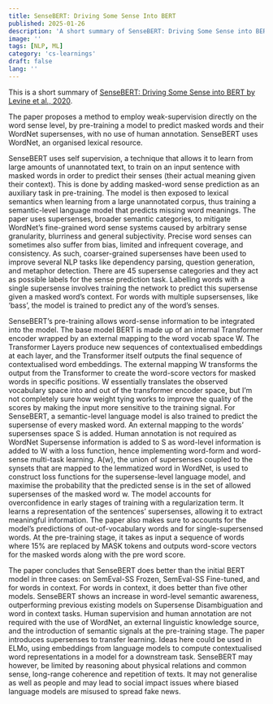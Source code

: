```yaml
---
title: SenseBERT: Driving Some Sense Into BERT
published: 2025-01-26
description: 'A short summary of SenseBERT: Driving Some Sense into BERT by Levine et al., 2020.'
image: ''
tags: [NLP, ML]
category: 'cs-learnings'
draft: false 
lang: ''
---
```


This is a short summary of [SenseBERT: Driving Some Sense into BERT by Levine et al., 2020](https://arxiv.org/abs/1908.05646).

The paper proposes a method to employ weak-supervision directly on the word sense level, by pre-training a model to predict masked words and their WordNet supersenses, with no use of human annotation. SenseBERT uses WordNet, an organised lexical resource.

SenseBERT uses self supervision, a technique that allows it to learn from large amounts of unannotated text, to train on an input sentence with masked words in order to predict their senses (their actual meaning given their context). This is done by adding masked-word sense prediction as an auxiliary task in pre-training. The model is then exposed to lexical semantics when learning from a large unannotated corpus, thus training a semantic-level language model that predicts missing word meanings. The paper uses supersenses, broader semantic categories, to mitigate WordNet’s fine-grained word sense systems caused by arbitrary sense granularity, blurriness and general subjectivity. Precise word senses can sometimes also suffer from bias, limited and infrequent coverage, and consistency. As such, coarser-grained supersenses have been used to improve several NLP tasks like dependency parsing, question generation, and metaphor detection. There are 45 supersense categories and they act as possible labels for the sense prediction task. Labelling words with a single supersense involves training the network to predict this supersense given a masked word’s context. For words with multiple supsersenses, like ‘bass’, the model is trained to predict any of the word’s senses.  

SenseBERT’s pre-training allows word-sense information to be integrated into the model. The base model BERT is made up of an internal Transformer encoder wrapped by an external mapping to the word vocab space W. The Transformer Layers produce new sequences of contextualised embeddings at each layer, and the Transformer itself outputs the final sequence of contextualised word embeddings. The external mapping W transforms the output from the Transformer to create the word-score vectors for masked words in specific positions. W essentially translates the observed vocabulary space into and out of the transformer encoder space, but I’m not completely sure how weight tying works to improve the quality of the scores by making the input more sensitive to the training signal. For SenseBERT, a semantic-level language model is also trained to predict the supersense of every masked word. An external mapping to the words’ supersenses space S is added. Human annotation is not required as WordNet Supersense information is added to S as word-level information is added to W with a loss function, hence implementing word-form and word-sense multi-task learning. A(w), the union of supersenses coupled to the synsets that are mapped to the lemmatized word in WordNet, is used to construct loss functions for the supersense-level language model, and maximise the probability that the predicted sense is in the set of allowed supersenses of the masked word w. The model accounts for overconfidence in early stages of training with a regularization term. It learns a representation of the sentences’ supersenses, allowing it to extract meaningful information. The paper also makes sure to accounts for the model’s predictions of out-of-vocabulary words and for single-supersensed words. At the pre-training stage, it takes as input a sequence of words where 15% are replaced by MASK tokens and outputs word-score vectors for the masked words along with the pre word score.

The paper concludes that SenseBERT does better than the initial BERT model in three cases: on SemEval-SS Frozen, SemEval-SS Fine-tuned, and for words in context. For words in context, it does better than five other models. SenseBERT shows an increase in word-level semantic awareness, outperforming previous existing models on Supersense Disambiguation and word in context tasks. Human supervision and human annotation are not required with the use of WordNet, an external linguistic knowledge source, and the introduction of semantic signals at the pre-training stage. The paper introduces supersenses to transfer learning. Ideas here could be used in ELMo, using embeddings from language models to compute contextualised word representations in a model for a downstream task. SenseBERT may however, be limited by reasoning about physical relations and common sense, long-range coherence and repetition of texts. It may not generalise as well as people and may lead to social impact issues where biased language models are misused to spread fake news.